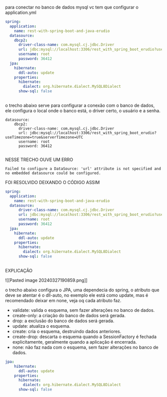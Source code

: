 para conectar no banco de dados mysql vc tem que configurar o application.yml

```yaml
spring:  
  application:  
    name: rest-with-spring-boot-and-java-erudio  
  datasource:  
    dbcp2:  
      driver-class-name: com.mysql.cj.jdbc.Driver  
      url: jdbc:mysql://localhost:3306/rest_with_spring_boot_erudio?useTimezone=true&serverTimezone=UTC  
      username: root  
      password: 36412  
  jpa:  
    hibernate:  
      ddl-auto: update  
    properties:  
      hibernate:  
        dialect: org.hibernate.dialect.MySQL8Dialect  
      show-sql: false
      
```

o trecho abaixo serve para configurar a conexão com o banco de dados, ele configura o local onde o banco está, o driver certo, o usuário e a senha.


```
datasource:  
    dbcp2:  
      driver-class-name: com.mysql.cj.jdbc.Driver  
      url: jdbc:mysql://localhost:3306/rest_with_spring_boot_erudio?useTimezone=true&serverTimezone=UTC  
      username: root  
      password: 36412  
      
```


NESSE TRECHO OUVE UM ERRO
```
Failed to configure a DataSource: 'url' attribute is not specified and no embedded datasource could be configured.
```
FOI RESOLVIDO DEIXANDO O CÓDIGO ASSIM


```yaml
spring:  
  application:  
    name: rest-with-spring-boot-and-java-erudio  
  datasource:  
      driver-class-name: com.mysql.cj.jdbc.Driver  
      url: jdbc:mysql://localhost:3306/rest_with_spring_boot_erudio?useTimezone=true&serverTimezone=UTC  
      username: root  
      password: 36412  
  jpa:  
    hibernate:  
      ddl-auto: update  
    properties:  
      hibernate:  
        dialect: org.hibernate.dialect.MySQL8Dialect  
      show-sql: false
      
```

EXPLICAÇÃO

![[Pasted image 20240327190859.png]]


o trecho abaixo configura o JPA, uma dependecia do spring, o atributo que deve se atentar é o dll-auto, no exemplo ele está como update, mas é recomendado deixar em none, veja oq cada atributo faz.

- validate: valida o esquema, sem fazer alterações no banco de dados.
- create-only: a criação do banco de dados será gerada.
- drop: a exclusão do banco de dados será gerada.
- update: atualiza o esquema.
- create: cria o esquema, destruindo dados anteriores.
- create-drop: descarta o esquema quando a SessionFactory é fechada explicitamente, geralmente quando a aplicação é encerrada.
- none: não faz nada com o esquema, sem fazer alterações no banco de dados.


```yml
jpa:  
    hibernate:  
      ddl-auto: update  
    properties:  
      hibernate:  
        dialect: org.hibernate.dialect.MySQL8Dialect  
      show-sql: false
      
```

